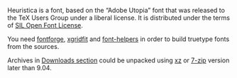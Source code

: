 Heuristica is a font, based on the “Adobe Utopia” font that was released to the TeX Users Group under a liberal license. It is distributed under the terms of [SIL Open Font License](http://scripts.sil.org/OFL).

You need [fontforge](http://fontforge.sourceforge.net/), [xgridfit](http://xgridfit.sourceforge.net/) and  [font-helpers](http://code.google.com/p/font-helpers/) in order to build truetype fonts from the sources.

Archives in [Downloads section](https://sourceforge.net/projects/heuristica/files/) could be unpacked using [xz](http://tukaani.org/xz/) or  [7-zip](http://www.7-zip.org/) version later than 9.04.